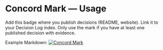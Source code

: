 # Concord Mark — Usage

Add this badge where you publish decisions (README, website). Link it to your Decision Log index. Only use the mark if you have at least one published decision with evidence.

Example Markdown:
[![Concord Mark](docs/img/concord_mark.svg)](docs/decisions/)

